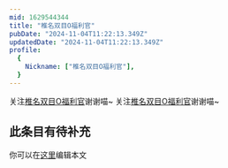 ```yaml
---
mid: 1629544344
title: "椎名双目O福利官"
pubDate: "2024-11-04T11:22:13.349Z"
updatedDate: "2024-11-04T11:22:13.349Z"
profile:
  {
    Nickname: ["椎名双目O福利官"],
  }
---
```


关注[椎名双目O福利官](https://space.bilibili.com/1629544344)谢谢喵~ 关注[椎名双目O福利官](https://space.bilibili.com/1629544344)谢谢喵~

## 此条目有待补充
你可以在[这里](https://github.com/Yuhanawa/VTuber.ICU/edit/master/src/content/v/椎名双目O福利官/index.md)编辑本文
